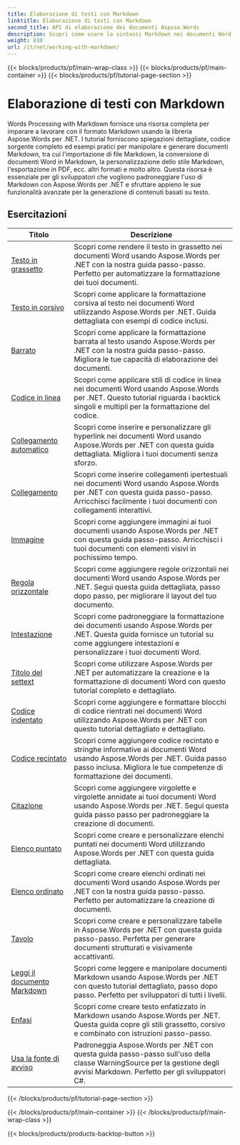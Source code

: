 ```yaml
---
title: Elaborazione di testi con Markdown
linktitle: Elaborazione di testi con Markdown
second_title: API di elaborazione dei documenti Aspose.Words
description: Scopri come usare la sintassi Markdown nei documenti Word utilizzando Aspose.Words per .NET con questi tutorial passo dopo passo ed esempi pratici.
weight: 810
url: /it/net/working-with-markdown/
---
```


{{< blocks/products/pf/main-wrap-class >}}
{{< blocks/products/pf/main-container >}}
{{< blocks/products/pf/tutorial-page-section >}}

# Elaborazione di testi con Markdown


Words Processing with Markdown fornisce una risorsa completa per imparare a lavorare con il formato Markdown usando la libreria Aspose.Words per .NET. I tutorial forniscono spiegazioni dettagliate, codice sorgente completo ed esempi pratici per manipolare e generare documenti Markdown, tra cui l'importazione di file Markdown, la conversione di documenti Word in Markdown, la personalizzazione dello stile Markdown, l'esportazione in PDF, ecc. altri formati e molto altro. Questa risorsa è essenziale per gli sviluppatori che vogliono padroneggiare l'uso di Markdown con Aspose.Words per .NET e sfruttare appieno le sue funzionalità avanzate per la generazione di contenuti basati su testo.

 ## Esercitazioni
| Titolo | Descrizione |
| --- | --- |
| [Testo in grassetto](./bold-text/) | Scopri come rendere il testo in grassetto nei documenti Word usando Aspose.Words per .NET con la nostra guida passo-passo. Perfetto per automatizzare la formattazione dei tuoi documenti. |
| [Testo in corsivo](./italic-text/) | Scopri come applicare la formattazione corsiva al testo nei documenti Word utilizzando Aspose.Words per .NET. Guida dettagliata con esempi di codice inclusi. |
| [Barrato](./strikethrough/) | Scopri come applicare la formattazione barrata al testo usando Aspose.Words per .NET con la nostra guida passo-passo. Migliora le tue capacità di elaborazione dei documenti. |
| [Codice in linea](./inline-code/) | Scopri come applicare stili di codice in linea nei documenti Word usando Aspose.Words per .NET. Questo tutorial riguarda i backtick singoli e multipli per la formattazione del codice. |
| [Collegamento automatico](./autolink/) | Scopri come inserire e personalizzare gli hyperlink nei documenti Word usando Aspose.Words per .NET con questa guida dettagliata. Migliora i tuoi documenti senza sforzo. |
| [Collegamento](./link/) | Scopri come inserire collegamenti ipertestuali nei documenti Word usando Aspose.Words per .NET con questa guida passo-passo. Arricchisci facilmente i tuoi documenti con collegamenti interattivi. |
| [Immagine](./image/) | Scopri come aggiungere immagini ai tuoi documenti usando Aspose.Words per .NET con questa guida passo-passo. Arricchisci i tuoi documenti con elementi visivi in pochissimo tempo. |
| [Regola orizzontale](./horizontal-rule/) | Scopri come aggiungere regole orizzontali nei documenti Word usando Aspose.Words per .NET. Segui questa guida dettagliata, passo dopo passo, per migliorare il layout del tuo documento. |
| [Intestazione](./heading/) | Scopri come padroneggiare la formattazione dei documenti usando Aspose.Words per .NET. Questa guida fornisce un tutorial su come aggiungere intestazioni e personalizzare i tuoi documenti Word. |
| [Titolo del settext](./setext-heading/) | Scopri come utilizzare Aspose.Words per .NET per automatizzare la creazione e la formattazione di documenti Word con questo tutorial completo e dettagliato. |
| [Codice indentato](./indented-code/) | Scopri come aggiungere e formattare blocchi di codice rientrati nei documenti Word utilizzando Aspose.Words per .NET con questo tutorial dettagliato e dettagliato. |
| [Codice recintato](./fenced-code/) | Scopri come aggiungere codice recintato e stringhe informative ai documenti Word usando Aspose.Words per .NET. Guida passo passo inclusa. Migliora le tue competenze di formattazione dei documenti. |
| [Citazione](./quote/) | Scopri come aggiungere virgolette e virgolette annidate ai tuoi documenti Word usando Aspose.Words per .NET. Segui questa guida passo passo per padroneggiare la creazione di documenti. |
| [Elenco puntato](./bulleted-list/) | Scopri come creare e personalizzare elenchi puntati nei documenti Word utilizzando Aspose.Words per .NET con questa guida dettagliata. |
| [Elenco ordinato](./ordered-list/) | Scopri come creare elenchi ordinati nei documenti Word usando Aspose.Words per .NET con la nostra guida passo-passo. Perfetto per automatizzare la creazione di documenti. |
| [Tavolo](./table/) | Scopri come creare e personalizzare tabelle in Aspose.Words per .NET con questa guida passo-passo. Perfetta per generare documenti strutturati e visivamente accattivanti. |
| [Leggi il documento Markdown](./read-markdown-document/) | Scopri come leggere e manipolare documenti Markdown usando Aspose.Words per .NET con questo tutorial dettagliato, passo dopo passo. Perfetto per sviluppatori di tutti i livelli. |
| [Enfasi](./emphases/) | Scopri come creare testo enfatizzato in Markdown usando Aspose.Words per .NET. Questa guida copre gli stili grassetto, corsivo e combinato con istruzioni passo-passo. |
| [Usa la fonte di avviso](./use-warning-source/) | Padroneggia Aspose.Words per .NET con questa guida passo-passo sull'uso della classe WarningSource per la gestione degli avvisi Markdown. Perfetto per gli sviluppatori C#. |
{{< /blocks/products/pf/tutorial-page-section >}}

{{< /blocks/products/pf/main-container >}}
{{< /blocks/products/pf/main-wrap-class >}}

{{< blocks/products/products-backtop-button >}}
